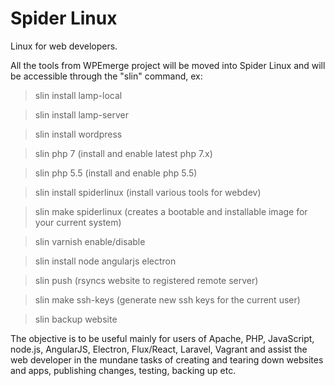 # Spider Linux
Linux for web developers.

All the tools from WPEmerge project will be moved into Spider Linux and will be accessible through the "slin" command, ex:

> slin install lamp-local

> slin install lamp-server

> slin install wordpress

> slin php 7 (install and enable latest php 7.x)

> slin php 5.5 (install and enable php 5.5)

> slin install spiderlinux (install various tools for webdev)

> slin make spiderlinux (creates a bootable and installable image for your current system)

> slin varnish enable/disable

> slin install node angularjs electron

> slin push (rsyncs website to registered remote server)

> slin make ssh-keys (generate new ssh keys for the current user)

> slin backup website

The objective is to be useful mainly for users of Apache, PHP, JavaScript, node.js, AngularJS, Electron, Flux/React, Laravel, Vagrant and assist the web developer in the mundane tasks of creating and tearing down websites and apps, publishing changes, testing, backing up etc.


